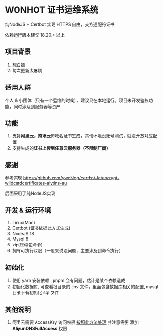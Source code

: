 # WONHOT 证书运维系统

纯NodeJS + Certbot 实现 HTTPS 自由，支持通配符证书

依赖运行版本建议 18.20.4 以上

## 项目背景
1. 想白嫖
2. 每次更新太麻烦

## 适用人群
个人 & 小团体（只有一个运维的时候），建议只在本地运行。项目未开发鉴权功能，同时涉及到服务器等资产

## 功能
 1. 支持**阿里云，腾讯云**的域名证书生成，其他环境没账号测试，就没开放对应配置
 2. 支持生成的**证书上传到任意云服务器（不限制厂商）**

## 感谢
参考实现
https://github.com/ywdblog/certbot-letencrypt-wildcardcertificates-alydns-au

后面采用了纯NodeJS实现

## 开发 & 运行环境
1. Linux(Mac)
2. Certbot (证书依据此方式生成)
3. NodeJS 18
4. Mysql 8
6. zip(压缩包命令)
7. 拥有可执行权限（一般来说没问题，主要涉及到命令执行）

## 初始化
1. 使用 yarn 安装依赖 , pnpm 会有问题，估计是某个依赖造成
2. 初始化数据库, 可查看根目录的 env 文件，里面包含数据库相关的配置, mysql 目录下有初始化 sql 文件


## 其他说明
1. 阿里云需要 AccessKey 访问权限
[按照此方法处理](https://help.aliyun.com/zh/ram/user-guide/create-an-accesskey-pair)
并注意需要 添加 **AliyunDNSFullAccess** 权限

